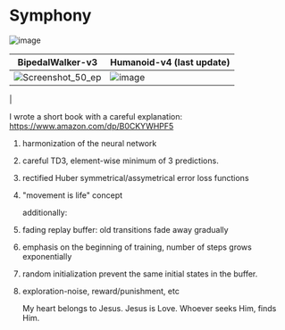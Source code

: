 # Symphony


![image](https://github.com/timurgepard/Simphony/assets/13238473/864a23b6-a2c8-4e83-b69c-497c4cd662c1)

| BipedalWalker-v3  | Humanoid-v4 (last update) |
| ------------- | ------------- |
| ![Screenshot_50_ep](https://github.com/timurgepard/Simphony/assets/13238473/5f677487-18d3-4bcf-b41e-4d1f4745b724)  | ![image](https://github.com/timurgepard/Simphony/assets/13238473/33d2a613-fc83-4721-928c-a82f6a766c7a)



  |



I wrote a short book with a careful explanation: https://www.amazon.com/dp/B0CKYWHPF5

1. harmonization of the neural network
2. careful TD3, element-wise minimum of 3 predictions.
3. rectified Huber symmetrical/assymetrical error loss functions
4. "movement is life" concept
   
   additionally:
5. fading replay buffer: old transitions fade away gradually
6. emphasis on the beginning of training, number of steps grows exponentially
7. random initialization prevent the same initial states in the buffer.
8. exploration-noise, reward/punishment, etc

   My heart belongs to Jesus. Jesus is Love. Whoever seeks Him, finds Him.
